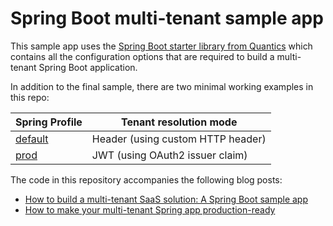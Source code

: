 
# Spring Boot multi-tenant sample app

This sample app uses the [Spring Boot starter library from Quantics](https://github.com/quantics-io/multitenant-oauth2-spring-boot-starter) 
which contains all the configuration options that are required to build a multi-tenant Spring Boot application.

In addition to the final sample, there are two minimal working examples in this repo:

| Spring Profile                                         | Tenant resolution mode            |
|--------------------------------------------------------|-----------------------------------|
| [default](src/main/resources/application.properties)   | Header (using custom HTTP header) |
| [prod](src/main/resources/application-prod.properties) | JWT (using OAuth2 issuer claim)   |


The code in this repository accompanies the following blog posts:
- [How to build a multi-tenant SaaS solution: A Spring Boot sample app](https://jomatt.io/how-to-build-a-multi-tenant-saas-solution-sample-app/)
- [How to make your multi-tenant Spring app production-ready](https://jomatt.io/how-to-make-your-multi-tenant-spring-app-production-ready/)
